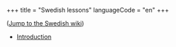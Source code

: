 +++
title = "Swedish lessons"
languageCode = "en"
+++

([Jump to the Swedish wiki](/sv/Lektioner))

  - [Introduction](/sv/Inledning)
